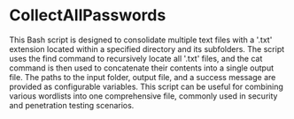# CollectAllPasswords
 
 
 This Bash script is designed to consolidate multiple text files with a '.txt' extension located within a specified directory and its subfolders. The script uses the find command to recursively locate all '.txt' files, and the cat command is then used to concatenate their contents into a single output file. The paths to the input folder, output file, and a success message are provided as configurable variables. This script can be useful for combining various wordlists into one comprehensive file, commonly used in security and penetration testing scenarios.
